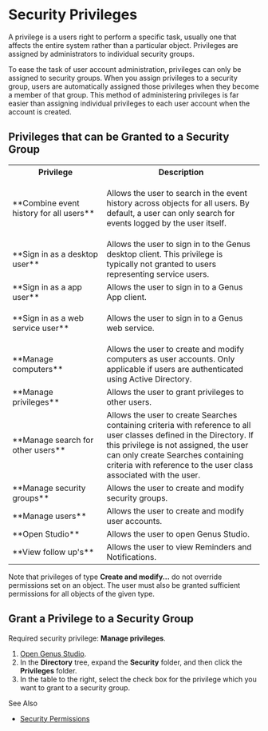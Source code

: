 # Security Privileges

A privilege is a users right to perform a specific task, usually one that affects the entire system rather than a particular object. Privileges are assigned by administrators to individual security groups.

To ease the task of user account administration, privileges can only be assigned to security groups. When you assign privileges to a security group, users are automatically assigned those privileges when they become a member of that group. This method of administering privileges is far easier than assigning individual privileges to each user account when the account is created.


## Privileges that can be Granted to a Security Group

<table style="WIDTH: 100%">

<tbody>

<tr>

<th>Privilege</th>

<th>Description</th>

</tr>

<tr>

<td>**Combine event history for all users**</td>

<td>

Allows the user to search in the event history across objects for all users. By default, a user can only search for events logged by the user itself.

</td>

</tr>

<tr>

<td>**Sign in as a desktop user**</td>

<td>Allows the user to sign in to the Genus desktop client. This privilege is typically not granted to users representing service users.</td>

</tr>

<tr>

<td>**Sign in as a app user**</td>

<td>Allows the user to sign in to a Genus App client.</td>

</tr>

<tr>

<td>**Sign in as a web service user**</td>

<td>

Allows the user to sign in to a Genus web service.

</td>

</tr>

<tr>

<td>**Manage computers**</td>

<td>Allows the user to create and modify computers as user accounts. Only applicable if users are authenticated using Active Directory.</td>

</tr>

<tr>

<td>**Manage privileges**</td>

<td>Allows the user to grant privileges to other users.</td>

</tr>

<tr>

<td>**Manage search for other users**</td>

<td>Allows the user to create Searches containing criteria with reference to all user classes defined in the Directory. If this privilege is not assigned, the user can only create Searches containing criteria with reference to the user class associated with the user.</td>

</tr>

<tr>

<td>**Manage security groups**</td>

<td>Allows the user to create and modify security groups.</td>

</tr>

<tr>

<td>**Manage users**</td>

<td>Allows the user to create and modify user accounts.</td>

</tr>

<tr>

<td>**Open Studio**</td>

<td>Allows the user to open Genus Studio.</td>

</tr>

<tr>

<td>**View follow up's**</td>

<td>Allows the user to view Reminders and Notifications.</td>

</tr>

</tbody>

<colgroup><col width="30%" style="WIDTH: 30%"><col width="50%" style="WIDTH: 50%"></colgroup></table>

Note that privileges of type **Create and modify...** do not override permissions set on an object. The user must also be granted sufficient permissions for all objects of the given type.



## Grant a Privilege to a Security Group

Required security privilege: **Manage privileges**.

1.  [Open Genus Studio](../getting-started/how-to-open-genus-studio.md).
2.  In the **Directory** tree, expand the **Security** folder, and then click the **Privileges** folder.
3.  In the table to the right, select the check box for the privilege which you want to grant to a security group.



See Also

*   [Security Permissions](security-permissions.md)